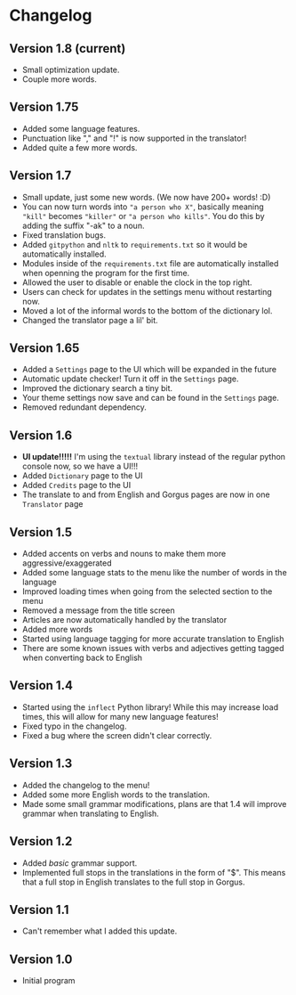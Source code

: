 # Changelog

## Version 1.8 (current)
- Small optimization update.
- Couple more words.

## Version 1.75
- Added some language features.
- Punctuation like "," and "!" is now supported in the translator!
- Added quite a few more words.

## Version 1.7
- Small update, just some new words. (We now have 200+ words! :D)
- You can now turn words into `"a person who X"`, basically meaning `"kill"` becomes `"killer"` or `"a person who kills"`. You do this by adding the suffix "-ak" to a noun.
- Fixed translation bugs.
- Added `gitpython` and `nltk` to `requirements.txt` so it would be automatically installed.
- Modules inside of the `requirements.txt` file are automatically installed when openning the program for the first time.
- Allowed the user to disable or enable the clock in the top right.
- Users can check for updates in the settings menu without restarting now.
- Moved a lot of the informal words to the bottom of the dictionary lol.
- Changed the translator page a lil' bit.

## Version 1.65
- Added a `Settings` page to the UI which will be expanded in the future
- Automatic update checker! Turn it off in the `Settings` page.
- Improved the dictionary search a tiny bit.
- Your theme settings now save and can be found in the `Settings` page.
- Removed redundant dependency.

## Version 1.6
- **UI update!!!!!** I'm using the `textual` library instead of the regular python console now, so we have a UI!!!
- Added `Dictionary` page to the UI
- Added `Credits` page to the UI
- The translate to and from English and Gorgus pages are now in one `Translator` page

## Version 1.5
- Added accents on verbs and nouns to make them more aggressive/exaggerated
- Added some language stats to the menu like the number of words in the language
- Improved loading times when going from the selected section to the menu
- Removed a message from the title screen
- Articles are now automatically handled by the translator
- Added more words
- Started using language tagging for more accurate translation to English
- There are some known issues with verbs and adjectives getting tagged when converting back to English

## Version 1.4
- Started using the `inflect` Python library! While this may increase load times, this will allow for many new language features!
- Fixed typo in the changelog.
- Fixed a bug where the screen didn't clear correctly.

## Version 1.3
- Added the changelog to the menu!
- Added some more English words to the translation.
- Made some small grammar modifications, plans are that 1.4 will improve grammar when translating to English.

## Version 1.2
- Added *basic* grammar support.
- Implemented full stops in the translations in the form of "$". This means that a full stop in English translates to the full stop in Gorgus.

## Version 1.1
- Can't remember what I added this update.

## Version 1.0
- Initial program
